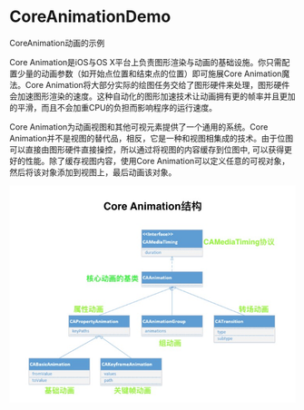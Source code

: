 # CoreAnimationDemo
CoreAnimation动画的示例

Core Animation是iOS与OS X平台上负责图形渲染与动画的基础设施。你只需配置少量的动画参数（如开始点位置和结束点的位置）即可施展Core Animation魔法。Core Animation将大部分实际的绘图任务交给了图形硬件来处理，图形硬件会加速图形渲染的速度。这种自动化的图形加速技术让动画拥有更的帧率并且更加的平滑，而且不会加重CPU的负担而影响程序的运行速度。

Core Animation为动画视图和其他可视元素提供了一个通用的系统。Core Animation并不是视图的替代品，相反，它是一种和视图相集成的技术。由于位图可以直接由图形硬件直接操控，所以通过将视图的内容缓存到位图中, 可以获得更好的性能。除了缓存视图内容，使用Core Animation可以定义任意的可视对象，然后将该对象添加到视图上，最后动画该对象。

![CAAnimation结构图](structure.png)
